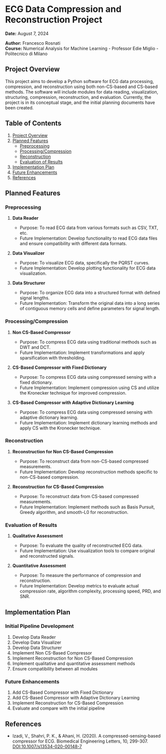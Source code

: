 # ECG Data Compression and Reconstruction Project

**Date:** August 7, 2024

**Author:** Francesco Rosnati  
**Course:** Numerical Analysis for Machine Learning - Professor Edie Miglio - Politecnico di Milano


## Project Overview

This project aims to develop a Python software for ECG data processing, compression, and reconstruction using both non-CS-based and CS-based methods. The software will include modules for data reading, visualization, structuring, compression, reconstruction, and evaluation. Currently, the project is in its conceptual stage, and the initial planning documents have been created.

## Table of Contents

1. [Project Overview](#project-overview)
2. [Planned Features](#planned-features)
   - [Preprocessing](#preprocessing)
   - [Processing/Compression](#processingcompression)
   - [Reconstruction](#reconstruction)
   - [Evaluation of Results](#evaluation-of-results)
3. [Implementation Plan](#implementation-plan)
4. [Future Enhancements](#future-enhancements)
5. [References](#references)

## Planned Features

### Preprocessing

1. **Data Reader**
   - Purpose: To read ECG data from various formats such as CSV, TXT, etc.
   - Future Implementation: Develop functionality to read ECG data files and ensure compatibility with different data formats.

2. **Data Visualizer**
   - Purpose: To visualize ECG data, specifically the PQRST curves.
   - Future Implementation: Develop plotting functionality for ECG data visualization.

3. **Data Structurer**
   - Purpose: To organize ECG data into a structured format with defined signal lengths.
   - Future Implementation: Transform the original data into a long series of contiguous memory cells and define parameters for signal length.

### Processing/Compression

1. **Non CS-Based Compressor**
   - Purpose: To compress ECG data using traditional methods such as DWT and DCT.
   - Future Implementation: Implement transformations and apply sparsification with thresholding.

2. **CS-Based Compressor with Fixed Dictionary**
   - Purpose: To compress ECG data using compressed sensing with a fixed dictionary.
   - Future Implementation: Implement compression using CS and utilize the Kronecker technique for improved compression.

3. **CS-Based Compressor with Adaptive Dictionary Learning**
   - Purpose: To compress ECG data using compressed sensing with adaptive dictionary learning.
   - Future Implementation: Implement dictionary learning methods and apply CS with the Kronecker technique.

### Reconstruction

1. **Reconstruction for Non CS-Based Compression**
   - Purpose: To reconstruct data from non-CS-based compressed measurements.
   - Future Implementation: Develop reconstruction methods specific to non-CS-based compression.

2. **Reconstruction for CS-Based Compression**
   - Purpose: To reconstruct data from CS-based compressed measurements.
   - Future Implementation: Implement methods such as Basis Pursuit, Greedy algorithm, and smooth-L0 for reconstruction.

### Evaluation of Results

1. **Qualitative Assessment**
   - Purpose: To evaluate the quality of reconstructed ECG data.
   - Future Implementation: Use visualization tools to compare original and reconstructed signals.

2. **Quantitative Assessment**
   - Purpose: To measure the performance of compression and reconstruction.
   - Future Implementation: Develop metrics to evaluate actual compression rate, algorithm complexity, processing speed, PRD, and SNR.

## Implementation Plan

### Initial Pipeline Development

1. Develop Data Reader
2. Develop Data Visualizer
3. Develop Data Structurer
4. Implement Non CS-Based Compressor
5. Implement Reconstruction for Non CS-Based Compression
6. Implement qualitative and quantitative assessment methods
7. Ensure compatibility between all modules

### Future Enhancements

1. Add CS-Based Compressor with Fixed Dictionary
2. Add CS-Based Compressor with Adaptive Dictionary Learning
3. Implement Reconstruction for CS-Based Compression
4. Evaluate and compare with the initial pipeline

## References

- Izadi, V., Shahri, P. K., & Ahani, H. (2020). A compressed-sensing-based compressor for ECG. Biomedical Engineering Letters, 10, 299-307. [DOI:10.1007/s13534-020-00148-7](https://doi.org/10.1007/s13534-020-00148-7)
